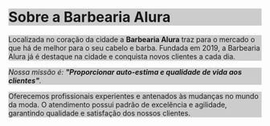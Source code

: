 <!DOCTYPE html>
<html lang="pt-br">
   <head>
<meta charset="UTF-8">
<title>Barbearia Alura</title>
   </head>
   <body>
  <h1 style="text-aling: center; background: #CCCCCC">Sobre a Barbearia Alura</h1>

  <p style="text-aling: center; background: #CCCCCC">Localizada no coração da cidade a <strong>Barbearia Alura</strong> traz para o mercado o que há de melhor para o seu cabelo e barba. 
   Fundada em 2019, a Barbearia Alura já é destaque na cidade e conquista novos clientes a cada dia.</p>

  <p style="font size: 20px;text-aling: center;background: #CCCCCC"><em>Nossa missão é: <strong>"Proporcionar auto-estima e qualidade de vida aos clientes"</strong>.</em></p>

  <p style="text-aling: center; background: #CCCCCC">Oferecemos profissionais experientes e antenados às mudanças no mundo da moda. 
   O atendimento possui padrão de excelência e agilidade, garantindo qualidade e satisfação dos nossos clientes.</p>
      </body>
</html>   
